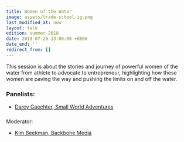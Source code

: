 ```yaml
---
title: Women of the Water
image: assets/trade-school-ig.png
last_modified_at: now
layout: talk
edition: summer-2018
date: 2018-07-26 13:00:08 +0000
date_end: ''
redirect_from: []
---
```

This session is about the stories and journey of powerful women of the water from athlete to advocate to entrepreneur, highlighting how these women are paving the way and pushing the limits on and off the water. 

### Panelists: 

* [Darcy Gaechter, Small World Adventures](https://smallworldadventures.com/team/darcy-gaechter/)

###   
Moderator: 

* [Kim Beekman, Backbone Media](https://www.linkedin.com/in/kimberly-beekman-b78b504/)